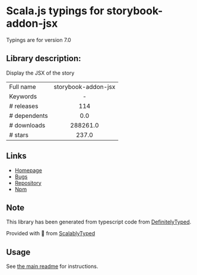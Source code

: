 
# Scala.js typings for storybook-addon-jsx

Typings are for version 7.0

## Library description:
Display the JSX of the story

|                    |                 |
| ------------------ | :-------------: |
| Full name          | storybook-addon-jsx |
| Keywords           | - |
| # releases         | 114 |
| # dependents       | 0.0 |
| # downloads        | 288261.0 |
| # stars            | 237.0 |

## Links
- [Homepage](https://github.com/storybookjs/addon-jsx#readme)
- [Bugs](https://github.com/storybookjs/addon-jsx/issues)
- [Repository](https://github.com/storybookjs/addon-jsx)
- [Npm](https://www.npmjs.com/package/storybook-addon-jsx)
    


## Note
This library has been generated from typescript code from [DefinitelyTyped](https://definitelytyped.org).

Provided with :purple_heart: from [ScalablyTyped](https://github.com/oyvindberg/ScalablyTyped)

## Usage
See [the main readme](../../readme.md) for instructions.


